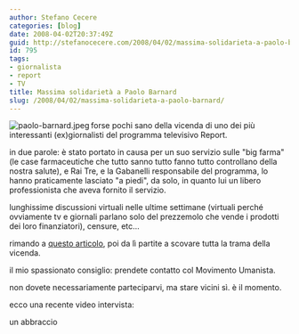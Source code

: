 ```yaml
---
author: Stefano Cecere
categories: [blog]
date: 2008-04-02T20:37:49Z
guid: http://stefanocecere.com/2008/04/02/massima-solidarieta-a-paolo-barnard/
id: 795
tags:
- giornalista
- report
- TV
title: Massima solidarietà a Paolo Barnard
slug: /2008/04/02/massima-solidarieta-a-paolo-barnard/
---
```


<img src='http://stefanocecere.com/wp-content/uploads/sites/3/2008/04/paolo-barnard.jpeg' alt='paolo-barnard.jpeg' align="left" />forse pochi sano della vicenda di uno dei più interessanti (ex)giornalisti del programma televisivo Report.

in due parole: è stato portato in causa per un suo servizio sulle "big farma" (le case farmaceutiche che tutto sanno tutto fanno tutto controllano della nostra salute), e Rai Tre, e la Gabanelli responsabile del programma, lo hanno praticamente lasciato "a piedi", da solo, in quanto lui un libero professionista che aveva fornito il servizio.

lunghissime discussioni virtuali nelle ultime settimane (virtuali perché ovviamente tv e giornali parlano solo del prezzemolo che vende i prodotti dei loro finanziatori), censure, etc…

rimando a [questo articolo](http://www.comedonchisciotte.org/site/modules.php?name=News&file=article&sid=4474), poi da lì partite a scovare tutta la trama della vicenda.

il mio spassionato consiglio: prendete contatto col Movimento Umanista.
  
non dovete necessariamente parteciparvi, ma stare vicini sì. è il momento.

ecco una recente video intervista:

un abbraccio